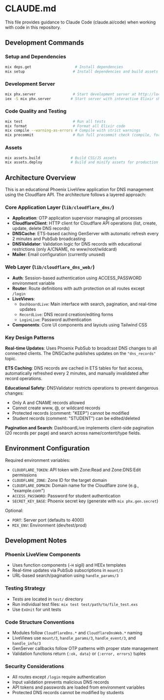 # CLAUDE.md

This file provides guidance to Claude Code (claude.ai/code) when working with code in this repository.

## Development Commands

### Setup and Dependencies
```bash
mix deps.get                    # Install dependencies
mix setup                      # Install dependencies and build assets
```

### Development Server
```bash
mix phx.server                 # Start development server at http://localhost:4000
iex -S mix phx.server         # Start server with interactive Elixir shell
```

### Code Quality and Testing
```bash
mix test                       # Run all tests
mix format                     # Format all Elixir code
mix compile --warning-as-errors # Compile with strict warnings
mix precommit                  # Run full precommit check (compile, format, test)
```

### Assets
```bash
mix assets.build              # Build CSS/JS assets
mix assets.deploy             # Build and minify assets for production
```

## Architecture Overview

This is an educational Phoenix LiveView application for DNS management using the Cloudflare API. The architecture follows a layered approach:

### Core Application Layer (`lib/cloudflare_dns/`)
- **Application**: OTP application supervisor managing all processes
- **CloudflareClient**: HTTP client for Cloudflare API operations (list, create, update, delete DNS records)
- **DNSCache**: ETS-based caching GenServer with automatic refresh every 2 minutes and PubSub broadcasting
- **DNSValidator**: Validation logic for DNS records with educational restrictions (only A/CNAME, no www/root/wildcard)
- **Mailer**: Email configuration (currently unused)

### Web Layer (`lib/cloudflare_dns_web/`)
- **Auth**: Session-based authentication using ACCESS_PASSWORD environment variable
- **Router**: Route definitions with auth protection on all routes except `/login`
- **LiveViews**:
  - `DashboardLive`: Main interface with search, pagination, and real-time updates
  - `RecordLive`: DNS record creation/editing forms
  - `LoginLive`: Password authentication
- **Components**: Core UI components and layouts using Tailwind CSS

### Key Design Patterns

**Real-time Updates**: Uses Phoenix PubSub to broadcast DNS changes to all connected clients. The DNSCache publishes updates on the `"dns_records"` topic.

**ETS Caching**: DNS records are cached in ETS tables for fast access, automatically refreshed every 2 minutes, and manually invalidated after record operations.

**Educational Safety**: DNSValidator restricts operations to prevent dangerous changes:
- Only A and CNAME records allowed
- Cannot create www, @, or wildcard records  
- Protected records (comment: "KEEP") cannot be modified
- Student records (comment: "STUDENT") can be edited/deleted

**Pagination and Search**: DashboardLive implements client-side pagination (20 records per page) and search across name/content/type fields.

## Environment Configuration

Required environment variables:
- `CLOUDFLARE_TOKEN`: API token with Zone:Read and Zone:DNS:Edit permissions
- `CLOUDFLARE_ZONE`: Zone ID for the target domain
- `CLOUDFLARE_DOMAIN`: Domain name for the Cloudflare zone (e.g., "example.com")
- `ACCESS_PASSWORD`: Password for student authentication
- `SECRET_KEY_BASE`: Phoenix secret key (generate with `mix phx.gen.secret`)

Optional:
- `PORT`: Server port (defaults to 4000)
- `MIX_ENV`: Environment (dev/test/prod)

## Development Notes

### Phoenix LiveView Components
- Uses function components (`~H` sigil) and HEEx templates
- Real-time updates via PubSub subscriptions in `mount/3`
- URL-based search/pagination using `handle_params/3`

### Testing Strategy
- Tests are located in `test/` directory
- Run individual test files: `mix test test/path/to/file_test.exs`
- Use `ExUnit` for unit tests

### Code Structure Conventions
- Modules follow `CloudflareDns.*` and `CloudflareDnsWeb.*` naming
- LiveViews use `mount/3`, `handle_params/3`, `handle_event/3`, and `handle_info/3`
- GenServer callbacks follow OTP patterns with proper state management
- Validation functions return `{:ok, data}` or `{:error, errors}` tuples

### Security Considerations
- All routes except `/login` require authentication
- Input validation prevents malicious DNS records
- API tokens and passwords are loaded from environment variables
- Protected DNS records cannot be modified by students